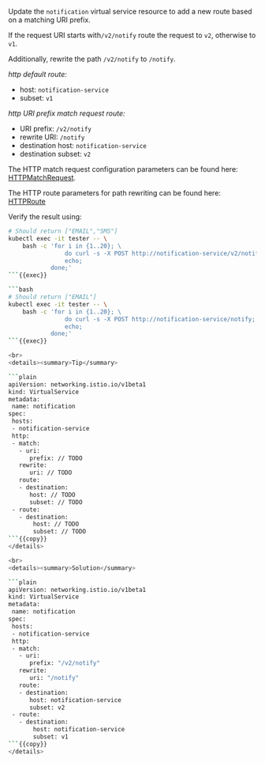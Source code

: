 Update the `notification` virtual service resource to add a new route based on a matching URI prefix.

If the request URI starts with`/v2/notify` route the request to `v2`, otherwise to `v1`.

Additionally, rewrite the path `/v2/notify` to `/notify`.

*http default route:*
* host: `notification-service`
* subset: `v1`

*http URI prefix match request route:*
* URI prefix: `/v2/notify`
* rewrite URI: `/notify`
* destination host: `notification-service`
* destination subset: `v2`

The HTTP match request configuration parameters can be found here: [HTTPMatchRequest](https://istio.io/latest/docs/reference/config/networking/virtual-service/#HTTPMatchRequest).

The HTTP route parameters for path rewriting can be found here: [HTTPRoute](https://istio.io/latest/docs/reference/config/networking/virtual-service/#HTTPRoute)

Verify the result using:
```bash
# Should return ["EMAIL","SMS"]
kubectl exec -it tester -- \
    bash -c 'for i in {1..20}; \
                do curl -s -X POST http://notification-service/v2/notify;
                echo;
            done;'
```{{exec}}

```bash
# Should return ["EMAIL"]
kubectl exec -it tester -- \
    bash -c 'for i in {1..20}; \
                do curl -s -X POST http://notification-service/notify;
                echo;
            done;'
```{{exec}}

<br>
<details><summary>Tip</summary>

```plain
apiVersion: networking.istio.io/v1beta1
kind: VirtualService
metadata:
 name: notification
spec:
 hosts:
 - notification-service
 http:
 - match:
   - uri:
      prefix: // TODO
   rewrite:
      uri: // TODO
   route:
   - destination:
      host: // TODO
      subset: // TODO
 - route:
   - destination:
       host: // TODO
       subset: // TODO
```{{copy}}
</details>

<br>
<details><summary>Solution</summary>

```plain
apiVersion: networking.istio.io/v1beta1
kind: VirtualService
metadata:
 name: notification
spec:
 hosts:
 - notification-service
 http:
 - match:
   - uri:
      prefix: "/v2/notify"
   rewrite:
      uri: "/notify"
   route:
   - destination:
      host: notification-service
      subset: v2
 - route:
   - destination:
       host: notification-service
       subset: v1
```{{copy}}
</details>
